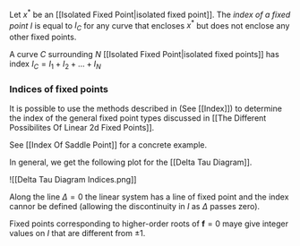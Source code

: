 Let $x^*$ be an [[Isolated Fixed Point|isolated fixed point]]. The *index of a fixed point* $I$ is equal to $I_C$ for any curve that encloses $x^*$ but does not enclose any other fixed points.

A curve $C$ surrounding $N$ [[Isolated Fixed Point|isolated fixed points]] has index $I_C=I_1+I_2+\dots+I_N$ 


### Indices of fixed points

It is possible to use the methods described in (See [[Index]]) to determine the index of the general fixed point types discussed in [[The Different Possibilites Of Linear 2d Fixed Points]].

See [[Index Of Saddle Point]] for a concrete example. 

In general, we get the following plot for the [[Delta Tau Diagram]].

![[Delta Tau Diagram Indices.png]]

Along the line $\Delta=0$ the linear system has a line of fixed point and the index cannor be defined (allowing the discontinuity in $I$ as $\Delta$ passes zero).

Fixed points corresponding to higher-order roots of $\mathbf f=0$ maye give integer values on $I$ that are different from $\pm 1$.
